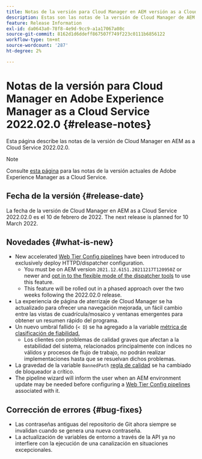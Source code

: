 ```yaml
---
title: Notas de la versión para Cloud Manager en AEM versión as a Cloud Service 2022.02.0
description: Estas son las notas de la versión de Cloud Manager de AEM versión as a Cloud Service 2022.02.0.
feature: Release Information
exl-id: da0643a0-78f8-4e9d-9cc9-a1a17067a08c
source-git-commit: 8162d1d6ddeff867507f749f223c0111b6856122
workflow-type: tm+mt
source-wordcount: '287'
ht-degree: 2%

---
```


# Notas de la versión para Cloud Manager en Adobe Experience Manager as a Cloud Service 2022.02.0 {#release-notes}

Esta página describe las notas de la versión de Cloud Manager en AEM as a Cloud Service 2022.02.0.

>[!NOTE]
>
>Consulte [esta página](/help/release-notes/release-notes-cloud/release-notes-current.md) para las notas de la versión actuales de Adobe Experience Manager as a Cloud Service.

## Fecha de la versión {#release-date}

La fecha de la versión de Cloud Manager en AEM as a Cloud Service 2022.02.0 es el 10 de febrero de 2022. The next release is planned for 10 March 2022.

## Novedades {#what-is-new}

* New accelerated [Web Tier Config pipelines](/help/implementing/cloud-manager/configuring-pipelines/introduction-ci-cd-pipelines.md#web-tier-config-pipelines) have been introduced to exclusively deploy HTTPD/dispatcher configuration.
   * You must be on AEM version `2021.12.6151.20211217T120950Z` or newer and [opt in to the flexible mode of the dispatcher tools](/help/implementing/dispatcher/disp-overview.md#validation-debug) to use this feature.
   * This feature will be rolled out in a phased approach over the two weeks following the 2022.02.0 release.
* La experiencia de página de aterrizaje de Cloud Manager se ha actualizado para ofrecer una navegación mejorada, un fácil cambio entre las vistas de cuadrícula/mosaico y ventanas emergentes para obtener un resumen rápido del programa.
* Un nuevo umbral fallido (`< D`) se ha agregado a la variable [métrica de clasificación de fiabilidad.](/help/implementing/cloud-manager/code-quality-testing.md#understanding-code-quality-rules)
   * Los clientes con problemas de calidad graves que afectan a la estabilidad del sistema, relacionados principalmente con índices no válidos y procesos de flujo de trabajo, no podrán realizar implementaciones hasta que se resuelvan dichos problemas.
* La gravedad de la variable `BannedPath` [regla de calidad](/help/implementing/cloud-manager/code-quality-testing.md#understanding-code-quality-rules) se ha cambiado de bloqueador a crítico.
* The pipeline wizard will inform the user when an AEM environment update may be needed before configuring a [Web Tier Config pipelines](/help/implementing/cloud-manager/configuring-pipelines/introduction-ci-cd-pipelines.md#web-tier-config-pipelines) associated with it.

## Corrección de errores {#bug-fixes}

* Las contraseñas antiguas del repositorio de Git ahora siempre se invalidan cuando se genera una nueva contraseña.
* La actualización de variables de entorno a través de la API ya no interfiere con la ejecución de una canalización en situaciones excepcionales.
